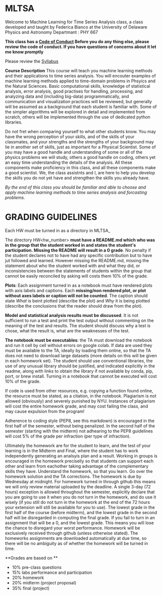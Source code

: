 # MLTSA



Welcome to Machine Learning for Time Series Analysis class, a class developed and taught by Federica Bianco at the University of Delaware Physics and Astronomy Departmant : PHY 667

**This class has a [Code of Conduct](CodeofConduct.md) Before you do any thing else, please review the code of conduct. If you have questions of concerns about it let me know promptly**

Please review the [Syllabus](http://bit.ly/MLTSASyllabus)


**Course Description** This course will teach you machine learning methods and their applications to time series analysis.  You will encouter examples of machine learning methods applied to time-domain problems in Phsyics and the Natural Sciences. Basic computational skills, knowledge of statistical analysis, error analysis, good practises for handling, processing, and analyzing data and (including big-data) programmatically, and communication and visualization practices will be reviewed, but generally will be assumed as a background that each student is familiar with. Some of the simpler algorithms will be explored in detail and implemented from scratch, others will be implemented through the use of dedicated python libraries.

Do not fret when comparing yourself to what other students know. You may have the wrong perception of your skills, and of the skills of your classmates, and your strengths and the strengths of your background may lie in another set of skills, just as important for a Physical Scientist. Some of you may have a good handle and understanding of some or all of the physics problems we will study, others a good handle on coding, others yet an easy time understanding the details of the analysis. All these components make proficiency in this class, and all these components make a good scientist. We, the class assistnts and I, are here to help you develop the skills you do not yet have and strengthen the skills you already have. 

*By the end of this class you should be familiar and able to choose and apply machine learning methods to time series analysis and forcasting problems.*

# GRADING GUIDELINES

Each HW must be turned in as a directory in MLTSA_<firstInitialLastName>
  
The directory HW<hw_number> **must have a README.md which who was in the group that the student worked in and states the student's participation. Missing the README will result in a 0 grade**. No penalty if the student declares not to have had any specific contribution but to have jut followed and learned. However missing the README.md, missing the statement about who the student worked with and what they did, or inconsistencies between the statements of students within the group that cannot be easily reconciled by asking will costs them 10% of the grade.

**Plots**: Each assignment turned in as a notebook must have rendered plots with axis labels and captions. Each **missing/non rendered plot, or plot without axes labels or caption will not be counted**. The caption should state *What* is beint plotted (describe the plot) and *Why* it is being plotted (describe the conclusions that the reader should draw from the plot).


**Model and statistical analysis results must be discussed**. It is not sufficient to run a test and print the test output without commenting on the meaning of the test and results. The student should discuss why a test is chose, what the result is, what are the weaknesses of the test. 

**The notebook must be executables**: the TA must download the notebook and run it cell by cell without errors on google colab. If data are used they must be available to the TA, ideally by loading them online, so that the TA does not need to download large datasets (more details on this will be given in each homework set). The student should use conventional libraries, the use of any unusual library should be justified, and indicated explicitly in the readme, along with links to obtain the library if not available by conda, pip, port, or brew install. Turning in a notebook that cannot be executed will cost 10% of the grade.

If code is used from other resources, e.g. copying a function found online, the resource must be stated, as a citation, in the notebook. Plagiarism is not allowed (obviously) and severely punished by NYU. Instances of plagiarism will cost the entire homework grade, and may cost failing the class, and may cause expulsion from the program!

Adherence to coding style (PEP8, see this markdown) is encouraged in the first half of the semester, without being penalized. In the second half of the semester (starting with the midterm) not adhearing to the PEP8 guidelines will cost 5% of the grade per infraction (per type of infraction).

Ultimately the homework are for the student to learn, and the test of your learning is in the Midterm and Final, where the student has to work independently generating an analsyis plan and a result. Working in groups is encouraged in the homework preciselly so that students can support each other and learn from eachother taking advantage of the complementary skills they have. Understand the homework, so that you learn. Go over the homework solution and the TA corrections.
The homework is due by Wednesday at midnight. For homework turned in through github this means we will only review material uploaded by the deadline. A single 3-day (72 hours) exception is allowed throughout the semester, explicitly declare that you are going to use it when you do not turn in the homework, and do use it wisely (if you still do not turn in the homework at the end of the 72 hours your extension will still be available for you to use). The lowest grade in the first half of the course (before midterm), and the lowest grade in the second half will be disregarded in computing the final grade. If you fail to turn in an assignment that will be a 0, and the lowest grade. This means you will lose the chance to disregard your worst performance. Homework will be exclusively received through github (unless otherwise stated). The homeworks assignments are downloaded automatically at due time, so there will be no ambiguity as of whether the homework will be turned in time.


**Grades are based on **

- 10% pre-class questions
- 15% labs performance and participation
- 20% homework
- 20% midterm (project proposal)
- 35% ﬁnal (project)
